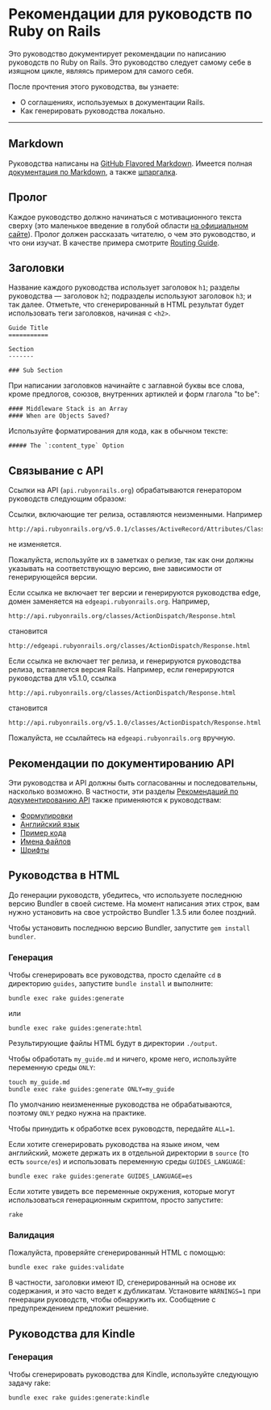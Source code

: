 Рекомендации для руководств по Ruby on Rails
==========================================

Это руководство документирует рекомендации по написанию руководств по Ruby on Rails. Это руководство следует самому себе в изящном цикле, являясь примером для самого себя.

После прочтения этого руководства, вы узнаете:

* О соглашениях, используемых в документации Rails.
* Как генерировать руководства локально.

--------------------------------------------------------------------------------

Markdown
--------

Руководства написаны на [GitHub Flavored Markdown](https://help.github.com/articles/github-flavored-markdown). Имеется полная [документация по Markdown](http://daringfireball.net/projects/markdown/syntax), а также [шпаргалка](http://daringfireball.net/projects/markdown/basics).

Пролог
------

Каждое руководство должно начинаться с мотивационного текста сверху (это маленькое введение в голубой области [на официальном сайте](http://guides.rubyonrails.org/index.html)). Пролог должен рассказать читателю, о чем это руководство, и что они изучат. В качестве примера смотрите [Routing Guide](http://guides.rubyonrails.org/routing.html).

Заголовки
---------

Название каждого руководства использует заголовок `h1`; разделы руководства — заголовок `h2`; подразделы используют заголовок `h3`; и так далее. Отметьте, что сгенерированный в HTML результат будет использовать теги заголовков, начиная с `<h2>`.

```
Guide Title
===========

Section
-------

### Sub Section
```

При написании  заголовков начинайте с заглавной буквы все слова, кроме предлогов, союзов, внутренних артиклей и форм глагола "to be":

```
#### Middleware Stack is an Array
#### When are Objects Saved?
```

Используйте форматирования для кода, как в обычном тексте:

```
##### The `:content_type` Option
```

Связывание с API
------------------

Ссылки на API (`api.rubyonrails.org`) обрабатываются генератором руководств следующим образом:

Ссылки, включающие тег релиза, оставляются неизменными. Например

```
http://api.rubyonrails.org/v5.0.1/classes/ActiveRecord/Attributes/ClassMethods.html
```

не изменяется.

Пожалуйста, используйте их в заметках о релизе, так как они должны указывать на соответствующую версию, вне зависимости от генерирующейся версии.

Если ссылка не включает тег версии и генерируются руководства edge, домен заменяется на `edgeapi.rubyonrails.org`. Например,

```
http://api.rubyonrails.org/classes/ActionDispatch/Response.html
```

становится

```
http://edgeapi.rubyonrails.org/classes/ActionDispatch/Response.html
```

Если ссылка не включает тег релиза, и генерируются руководства релиза, вставляется версия Rails. Например, если генерируются руководства для v5.1.0, ссылка

```
http://api.rubyonrails.org/classes/ActionDispatch/Response.html
```

становится

```
http://api.rubyonrails.org/v5.1.0/classes/ActionDispatch/Response.html
```

Пожалуйста, не ссылайтесь на `edgeapi.rubyonrails.org` вручную.

Рекомендации по документированию API
------------------------------------

Эти руководства и API должны быть согласованны и последовательны, насколько возможно. В частности, эти разделы [Рекомендаций по документированию API](/api_documentation_guidelines) также применяются к руководствам:

* [Формулировки](/api_documentation_guidelines#wording)
* [Английский язык](/api_documentation_guidelines#english)
* [Пример кода](/api_documentation_guidelines#example-code)
* [Имена файлов](/api_documentation_guidelines#file-names)
* [Шрифты](/api_documentation_guidelines#fonts)

Руководства в HTML
------------------

До генерации руководств, убедитесь, что используете последнюю версию Bundler в своей системе. На момент написания этих строк, вам нужно установить на свое устройство Bundler 1.3.5 или более поздний.

Чтобы установить последнюю версию Bundler, запустите `gem install bundler`.

### Генерация

Чтобы сгенерировать все руководства, просто сделайте `cd` в директорию `guides`, запустите `bundle install` и выполните:

```
bundle exec rake guides:generate
```

или

```
bundle exec rake guides:generate:html
```

Результирующие файлы HTML будут в директории `./output`.

Чтобы обработать `my_guide.md` и ничего, кроме него, используйте переменную среды `ONLY`:

```
touch my_guide.md
bundle exec rake guides:generate ONLY=my_guide
```

По умолчанию неизмененные руководства не обрабатываются, поэтому `ONLY` редко нужна на практике.

Чтобы принудить к обработке всех руководств, передайте `ALL=1`.

Если хотите сгенерировать руководства на языке ином, чем английский, можете держать их в отдельной директории в `source` (то есть `source/es`) и использовать переменную среды `GUIDES_LANGUAGE`:

```
bundle exec rake guides:generate GUIDES_LANGUAGE=es
```

Если хотите увидеть все переменные окружения, которые могут использоваться генерационным скриптом, просто запустите:

```
rake
```

### Валидация

Пожалуйста, проверяйте сгенерированный HTML с помощью:

```
bundle exec rake guides:validate
```

В частности, заголовки имеют ID, сгенерированный на основе их содержания, и это часто ведет к дубликатам. Установите `WARNINGS=1` при генерации руководств, чтобы обнаружить их. Сообщение с предупреждением предложит решение.

Руководства для Kindle
----------------------

### Генерация

Чтобы сгенерировать руководства для Kindle, используйте следующую задачу rake:

```
bundle exec rake guides:generate:kindle
```
